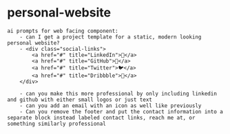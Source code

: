 # personal-website
    ai prompts for web facing component:
        - can I get a project template for a static, modern looking personal website?
        - <div class="social-links">
            <a href="#" title="LinkedIn">💼</a>
            <a href="#" title="GitHub">🔗</a>
            <a href="#" title="Twitter">🐦</a>
            <a href="#" title="Dribbble">🎨</a>
        </div>

        - can you make this more professional by only including linkedin and github with either small logos or just text
        - can you add an email with an icon as well like previously
        - Can you remove the footer and put the contact information into a separate block instead labeled contact links, reach me at, or something similarly professional